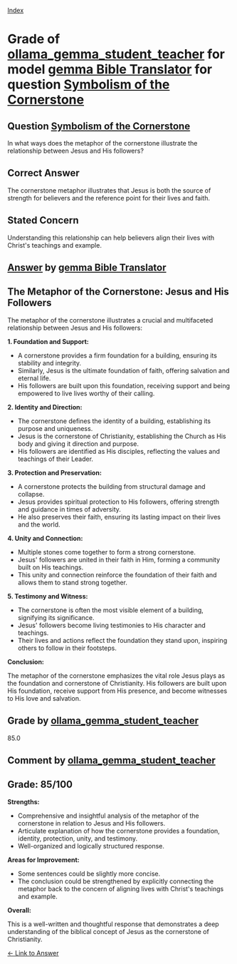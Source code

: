
[Index](../../../../index.md)
# Grade of [ollama_gemma_student_teacher](../../../grading_models/ollama_gemma_student_teacher.md) for model [gemma Bible Translator](../../../answering_models/gemma_Bible_Translator.md) for question [Symbolism of the Cornerstone](../../../questions/Symbolism_of_the_Cornerstone.md)

## Question [Symbolism of the Cornerstone](../../../questions/Symbolism_of_the_Cornerstone.md)
In what ways does the metaphor of the cornerstone illustrate the relationship between Jesus and His followers?

## Correct Answer
The cornerstone metaphor illustrates that Jesus is both the source of strength for believers and the reference point for their lives and faith.

## Stated Concern
Understanding this relationship can help believers align their lives with Christ's teachings and example.

## [Answer](../Symbolism_of_the_Cornerstone.md) by [gemma Bible Translator](../../../answering_models/gemma_Bible_Translator.md)
## The Metaphor of the Cornerstone: Jesus and His Followers

The metaphor of the cornerstone illustrates a crucial and multifaceted relationship between Jesus and His followers:

**1. Foundation and Support:**

* A cornerstone provides a firm foundation for a building, ensuring its stability and integrity.
* Similarly, Jesus is the ultimate foundation of faith, offering salvation and eternal life.
* His followers are built upon this foundation, receiving support and being empowered to live lives worthy of their calling.

**2. Identity and Direction:**

* The cornerstone defines the identity of a building, establishing its purpose and uniqueness.
* Jesus is the cornerstone of Christianity, establishing the Church as His body and giving it direction and purpose.
* His followers are identified as His disciples, reflecting the values and teachings of their Leader.

**3. Protection and Preservation:**

* A cornerstone protects the building from structural damage and collapse.
* Jesus provides spiritual protection to His followers, offering strength and guidance in times of adversity.
* He also preserves their faith, ensuring its lasting impact on their lives and the world.

**4. Unity and Connection:**

* Multiple stones come together to form a strong cornerstone.
* Jesus' followers are united in their faith in Him, forming a community built on His teachings.
* This unity and connection reinforce the foundation of their faith and allows them to stand strong together.

**5. Testimony and Witness:**

* The cornerstone is often the most visible element of a building, signifying its significance.
* Jesus' followers become living testimonies to His character and teachings. 
* Their lives and actions reflect the foundation they stand upon, inspiring others to follow in their footsteps.

**Conclusion:**

The metaphor of the cornerstone emphasizes the vital role Jesus plays as the foundation and cornerstone of Christianity. His followers are built upon His foundation, receive support from His presence, and become witnesses to His love and salvation.

## Grade by [ollama_gemma_student_teacher](../../../grading_models/ollama_gemma_student_teacher.md)
85.0

## Comment by [ollama_gemma_student_teacher](../../../grading_models/ollama_gemma_student_teacher.md)
## Grade: 85/100

**Strengths:**

* Comprehensive and insightful analysis of the metaphor of the cornerstone in relation to Jesus and His followers.
* Articulate explanation of how the cornerstone provides a foundation, identity, protection, unity, and testimony.
* Well-organized and logically structured response.

**Areas for Improvement:**

* Some sentences could be slightly more concise.
* The conclusion could be strengthened by explicitly connecting the metaphor back to the concern of aligning lives with Christ's teachings and example.

**Overall:**

This is a well-written and thoughtful response that demonstrates a deep understanding of the biblical concept of Jesus as the cornerstone of Christianity.

[&lt;- Link to Answer](../Symbolism_of_the_Cornerstone.md)
